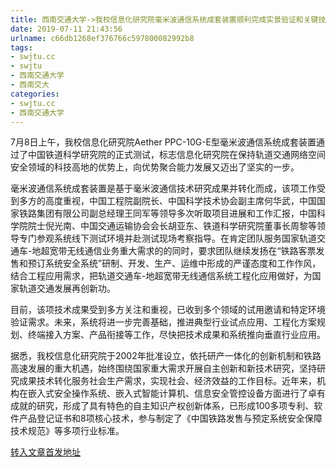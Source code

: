 ```yaml
---
title: 西南交通大学->我校信息化研究院毫米波通信系统成套装置顺利完成实景验证和关键技术指标测试 | swjtu.cc
date: 2019-07-11 21:43:56
urlname: c66db1268ef376766c597800082992b8
tags: 
- swjtu.cc
- swjtu
- 西南交通大学
- 西南交大
categories:
- swjtu.cc
- 西南交通大学
---
```



7月8日上午，我校信息化研究院Aether PPC-10G-E型毫米波通信系统成套装置通过了中国铁道科学研究院的正式测试，标志信息化研究院在保持轨道交通网络空间安全领域的科技高地的优势上，向优势聚合能力发展又迈出了坚实的一步。

毫米波通信系统成套装置是基于毫米波通信技术研究成果并转化而成，该项工作受到多方的高度重视，中国工程院副院长、中国科学技术协会副主席何华武，中国国家铁路集团有限公司副总经理王同军等领导多次听取项目进展和工作汇报，中国科学院院士倪光南、中国交通运输协会会长胡亚东、铁道科学研究院董事长周黎等领导专门参观系统线下测试环境并赴测试现场考察指导。在肯定团队服务国家轨道交通车-地超宽带无线通信业务重大需求的的同时，要求团队继续发扬在“铁路客票发售和预订系统安全系统”研制、开发、生产、运维中形成的严谨态度和工作作风，结合工程应用需求，把轨道交通车-地超宽带无线通信系统工程化应用做好，为国家轨道交通发展再创新功。

目前，该项技术成果受到多方关注和重视，已收到多个领域的试用邀请和特定环境验证需求。未来，系统将进一步完善基础，推进典型行业试点应用、工程化方案规划、终端接入方案、产品衔接等工作，尽快把技术成果和系统推向垂直行业应用。

据悉，我校信息化研究院于2002年批准设立，依托研产一体化的创新机制和铁路高速发展的重大机遇，始终围绕国家重大需求开展自主创新和新技术研究，坚持研究成果技术转化服务社会生产需求，实现社会、经济效益的工作目标。近年来，机构在嵌入式安全操作系统、嵌入式智能计算机、信息安全管控设备方面进行了卓有成就的研究，形成了具有特色的自主知识产权创新体系，已形成100多项专利、软件产品登记证书和8项核心技术，参与制定了《中国铁路发售与预定系统安全保障技术规范》等多项行业标准。





[转入文章首发地址](https://news.swjtu.edu.cn/shownews-18690.shtml)